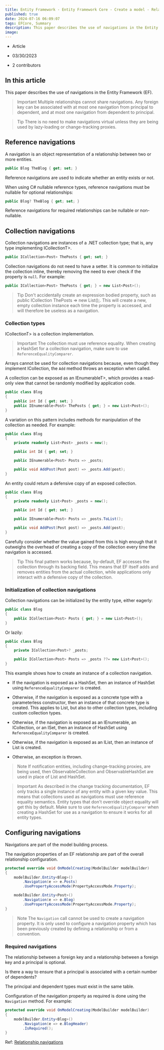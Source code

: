 ```yaml
---
title: Entity Framework - Entity Framework Core - Create a model - Relationships - Navigations
published: true
date: 2024-07-16 06:09:07
tags: EFCore, Summary
description: This paper describes the use of navigations in the Entity Framework (EF).
image:
---
```

  - Article

  - 03/30/2023

  - 2 contributors

## In this article

This paper describes the use of navigations in the Entity Framework (EF).

> Important
Multiple relationships cannot share navigations. Any foreign key can be associated with at most one navigation from principal to dependent, and at most one navigation from dependent to principal.

> Tip
There is no need to make navigations virtual unless they are being used by lazy-loading or change-tracking proxies.

## Reference navigations

A navigation is an object representation of a relationship between two or more entities.

```csharp
public Blog TheBlog { get; set; }
```

Reference navigations are used to indicate whether an entity exists or not.

When using C# nullable reference types, reference navigations must be nullable for optional relationships:

```csharp
public Blog? TheBlog { get; set; }
```

Reference navigations for required relationships can be nullable or non-nullable.

## Collection navigations

Collection navigations are instances of a .NET collection type; that is, any type implementing ICollectionT>.

```csharp
public ICollection<Post> ThePosts { get; set; }
```

Collection navigations do not need to have a setter. It is common to initialize the collection inline, thereby removing the need to ever check if the property is ```null```. For example:

```csharp
public ICollection<Post> ThePosts { get; } = new List<Post>();
```

> Tip
Don't accidentally create an expression bodied property, such as public ICollection<Post> ThePosts => new List<Post>();. This will create a new, empty collection instance each time the property is accessed, and will therefore be useless as a navigation.

### Collection types

ICollectionT> is a collection implementation.

> Important
The collection must use reference equality. When creating a HashSet<T> for a collection navigation, make sure to use ```ReferenceEqualityComparer```.

Arrays cannot be used for collection navigations because, even though they implement ICollection<T>, the ```Add``` method throws an exception when called.

A collection can be exposed as an IEnumerableT>, which provides a read-only view that cannot be randomly modified by application code.

```csharp
public class Blog
{
    public int Id { get; set; }
    public IEnumerable<Post> ThePosts { get; } = new List<Post>();
}
```

A variation on this pattern includes methods for manipulation of the collection as needed. For example:

```csharp
public class Blog
{
    private readonly List<Post> _posts = new();

    public int Id { get; set; }

    public IEnumerable<Post> Posts => _posts;

    public void AddPost(Post post) => _posts.Add(post);
}
```

An entity could return a defensive copy of an exposed collection.

```csharp
public class Blog
{
    private readonly List<Post> _posts = new();

    public int Id { get; set; }

    public IEnumerable<Post> Posts => _posts.ToList();

    public void AddPost(Post post) => _posts.Add(post);
}
```

Carefully consider whether the value gained from this is high enough that it outweighs the overhead of creating a copy of the collection every time the navigation is accessed.

> Tip
This final pattern works because, by-default, EF accesses the collection through its backing field. This means that EF itself adds and removes entities from the actual collection, while applications only interact with a defensive copy of the collection.

### Initialization of collection navigations

Collection navigations can be initialized by the entity type, either eagerly:

```csharp
public class Blog
{
    public ICollection<Post> Posts { get; } = new List<Post>();
}
```

Or lazily:

```csharp
public class Blog
{
    private ICollection<Post>? _posts;

    public ICollection<Post> Posts => _posts ??= new List<Post>();
}
```

This example shows how to create an instance of a collection navigation.

- If the navigation is exposed as a HashSet<T>, then an instance of HashSet<T> using ```ReferenceEqualityComparer``` is created.

- Otherwise, if the navigation is exposed as a concrete type with a parameterless constructor, then an instance of that concrete type is created. This applies to List<T>, but also to other collection types, including custom collection types.

- Otherwise, if the navigation is exposed as an IEnumerable<T>, an ICollection<T>, or an ISet<T>, then an instance of HashSet<T> using ```ReferenceEqualityComparer``` is created.

- Otherwise, if the navigation is exposed as an IList<T>, then an instance of List<T> is created.

- Otherwise, an exception is thrown.

> Note
If notification entities, including change-tracking proxies, are being used, then ObservableCollection<T> and ObservableHashSet<T> are used in place of List<T> and HashSet<T>.

> Important
As described in the change tracking documentation, EF only tracks a single instance of any entity with a given key value. This means that collections used as navigations must use reference equality semantics. Entity types that don't override object equality will get this by default. Make sure to use ```ReferenceEqualityComparer``` when creating a HashSet<T> for use as a navigation to ensure it works for all entity types.

## Configuring navigations

Navigations are part of the model building process.

The navigation properties of an EF relationship are part of the overall relationship configuration.

```csharp
protected override void OnModelCreating(ModelBuilder modelBuilder)
{
    modelBuilder.Entity<Blog>()
        .Navigation(e => e.Posts)
        .UsePropertyAccessMode(PropertyAccessMode.Property);

    modelBuilder.Entity<Post>()
        .Navigation(e => e.Blog)
        .UsePropertyAccessMode(PropertyAccessMode.Property);
}
```

> Note
The ```Navigation``` call cannot be used to create a navigation property. It is only used to configure a navigation property which has been previously created by defining a relationship or from a convention.

### Required navigations

The relationship between a foreign key and a relationship between a foreign key and a principal is optional.

Is there a way to ensure that a principal is associated with a certain number of dependents?

The principal and dependent types must exist in the same table.

Configuration of the navigation property as required is done using the ```Navigation``` method. For example:

```csharp
protected override void OnModelCreating(ModelBuilder modelBuilder)
{
    modelBuilder.Entity<Blog>()
        .Navigation(e => e.BlogHeader)
        .IsRequired();
}
```
Ref: [Relationship navigations](https://learn.microsoft.com/en-us/ef/core/modeling/relationships/navigations)
